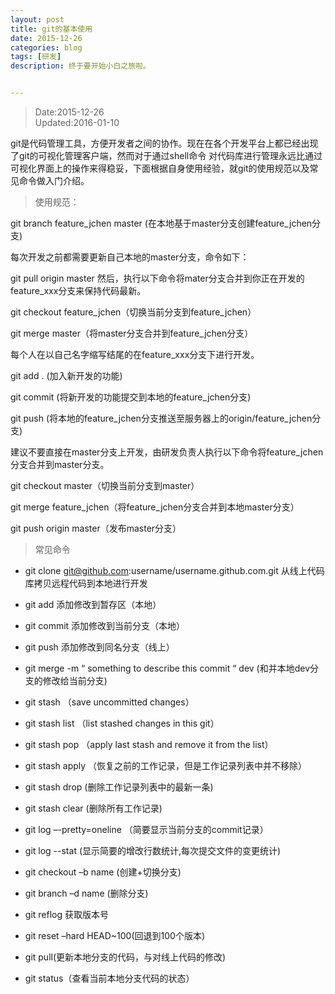 ```yaml
---
layout: post
title: git的基本使用
date: 2015-12-26
categories: blog
tags: [研发]
description: 终于要开始小白之旅啦。


---
```


>Date:2015-12-26  
>Updated:2016-01-10

git是代码管理工具，方便开发者之间的协作。现在在各个开发平台上都已经出现了git的可视化管理客户端，然而对于通过shell命令
对代码库进行管理永远比通过可视化界面上的操作来得稳妥，下面根据自身使用经验，就git的使用规范以及常见命令做入门介绍。

>使用规范：

  git branch feature_jchen master (在本地基于master分支创建feature_jchen分支)

  每次开发之前都需要更新自己本地的master分支，命令如下：
  
  git pull origin master
  然后，执行以下命令将mater分支合并到你正在开发的feature_xxx分支来保持代码最新。
  
  git checkout feature_jchen（切换当前分支到feature_jchen）
  
  git merge master（将master分支合并到feature_jchen分支）

  每个人在以自己名字缩写结尾的在feature_xxx分支下进行开发。
  
  git add . (加入新开发的功能)
  
  git commit (将新开发的功能提交到本地的feature_jchen分支)
  
  git push (将本地的feature_jchen分支推送至服务器上的origin/feature_jchen分支)
  
  建议不要直接在master分支上开发，由研发负责人执行以下命令将feature_jchen分支合并到master分支。
  
  git checkout master（切换当前分支到master）
  
  git merge feature_jchen（将feature_jchen分支合并到本地master分支）
  
  git push origin master（发布master分支）
 
>常见命令

- git clone git@github.com:username/username.github.com.git 从线上代码库拷贝远程代码到本地进行开发
- git add 添加修改到暂存区（本地）
- git commit 添加修改到当前分支（本地）
- git push 添加修改到同名分支（线上）
- git merge -m “ something to describe this commit “ dev (和并本地dev分支的修改给当前分支)

- git stash （save uncommitted changes）
- git stash list  （list stashed changes in this git）
- git stash pop （apply last stash and remove it from the list）
- git stash apply （恢复之前的工作记录，但是工作记录列表中并不移除）
- git stash drop (删除工作记录列表中的最新一条)
- git stash clear (删除所有工作记录)

- git log –-pretty=oneline （简要显示当前分支的commit记录）
- git log --stat (显示简要的增改行数统计,每次提交文件的变更统计)
- git checkout –b name (创建+切换分支)
- git branch –d name (删除分支)
- git reflog  获取版本号
- git reset –hard HEAD~100(回退到100个版本)
- git pull(更新本地分支的代码，与对线上代码的修改)
- git status（查看当前本地分支代码的状态）